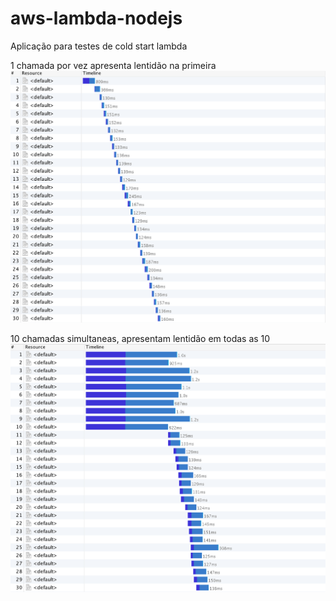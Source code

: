 # aws-lambda-nodejs

Aplicação para testes de cold start lambda

1 chamada por vez apresenta lentidão na primeira
![alt text](https://github.com/ViniciusCassales/vcassales-lambda-s3/blob/master/tests/results/1a1.png)

10 chamadas simultaneas, apresentam lentidão em todas as 10
![alt text](https://github.com/ViniciusCassales/vcassales-lambda-s3/blob/master/tests/results/10x.png)

